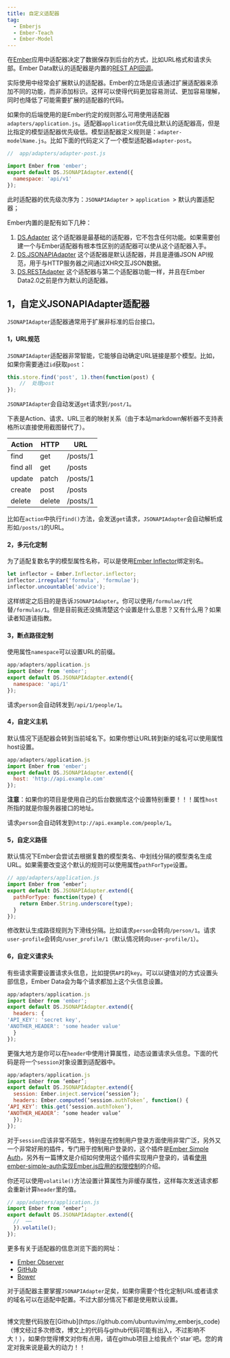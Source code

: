 ```yaml
---
title: 自定义适配器
tag: 
  - Emberjs
  - Ember-Teach
  - Ember-Model
---
```


在[Ember](http://emberjs.com)应用中适配器决定了数据保存到后台的方式，比如URL格式和请求头部。Ember Data默认的适配器是内置的[REST API回调](http://jsonapi.org/)。

实际使用中经常会扩展默认的适配器。Ember的立场是应该通过扩展适配器来添加不同的功能，而非添加标识。这样可以使得代码更加容易测试、更加容易理解，同时也降低了可能需要扩展的适配器的代码。

如果你的后端使用的是Ember约定的规则那么可用使用适配器`adapters/application.js`。适配器`application`优先级比默认的适配器高，但是比指定的模型适配器优先级低。模型适配器定义规则是：`adapter-modelName.js`。比如下面的代码定义了一个模型适配器`adapter-post`。
```js
//  app/adapters/adapter-post.js

import Ember from 'ember';
export default DS.JSONAPIAdapter.extend({
  namespace: 'api/v1'
});
```
此时适配器的优先级次序为：`JSONAPIAdapter` > `application `> 默认内置适配器；

Ember内置的是配有如下几种：

1. [DS.Adapter](http://emberjs.com/api/data/classes/DS.Adapter.html) 这个适配器是最基础的适配器，它不包含任何功能。如果需要创建一个与Ember适配器有根本性区别的适配器可以使从这个适配器入手。
2. [DS.JSONAPIAdapter](http://emberjs.com/api/data/classes/DS.JSONAPIAdapter.html) 这个适配器是默认适配器，并且是遵循JSON API规范，用于与HTTP服务器之间通过XHR交互JSON数据。
3. [DS.RESTAdapter](http://emberjs.com/api/data/classes/DS.RESTAdapter.html) 这个适配器与第二个适配器功能一样，并且在Ember Data2.0之前是作为默认的适配器。

## 1，自定义JSONAPIAdapter适配器

`JSONAPIAdapter`适配器通常用于扩展非标准的后台接口。

#### 1，URL规范

`JSONAPIAdapter`适配器非常智能，它能够自动确定URL链接是那个模型。比如，如果你需要通过`id`获取`post`：
```js
this.store.find('post', 1).then(function(post) {
    //  处理post
});
```
`JSONAPIAdapter`会自动发送`get`请求到`/post/1`。

下表是Action、请求、URL三者的映射关系（由于本站markdown解析器不支持表格所以直接使用截图替代了）。


| Action  | HTTP    | URL   |
| ------ | ------ | ------ |
| find    | get   | /posts/1  |
| find all  | get     |  /posts   |
| update  | patch   | /posts/1  |
| create  | post    |  /posts   |
| delete  | delete    |  /posts/1 |


比如在`action`中执行`find()`方法，会发送`get`请求，`JSONAPIAdapter`会自动解析成形如`/posts/1`的URL。

#### 2，多元化定制

为了适配复数名字的模型属性名称，可以是使用[Ember Inflector](https://github.com/stefanpenner/ember-inflector)绑定别名。
```js
let inflector = Ember.Inflector.inflector;
inflector.irregular('formula', 'formulae');
inflector.uncountable('advice');
```
这样绑定之后目的是告诉`JSONAPIAdapter`。你可以使用`/formulae/1`代替`/formulas/1`。但是目前我还没搞清楚这个设置是什么意思？又有什么用？如果读者知道请指教。

#### 3，断点路径定制

使用属性`namespace`可以设置URL的前缀。
```js
app/adapters/application.js
import Ember from 'ember';
export default DS.JSONAPIAdapter.extend({
  namespace: 'api/1'
});
```
请求`person`会自动转发到`/api/1/people/1`。

#### 4，自定义主机

默认情况下适配器会转到当前域名下。如果你想让URL转到新的域名可以使用属性host设置。
```js
app/adapters/application.js
import Ember from 'ember';
export default DS.JSONAPIAdapter.extend({
  host: 'http://api.example.com'
});
```
**注意**：如果你的项目是使用自己的后台数据库这个设置特别重要！！！属性`host`所指的就是你服务器接口的地址。

请求`person`会自动转发到`http://api.example.com/people/1`。

#### 5，自定义路径

默认情况下Ember会尝试去根据复数的模型类名、中划线分隔的模型类名生成URL。如果需要改变这个默认的规则可以使用属性`pathForType`设置。
```js
// app/adapters/application.js
import Ember from ‘ember’;
export default DS.JSONAPIAdapter.extend({
  pathForType: function(type) {
    return Ember.String.underscore(type);
  }
});
```
修改默认生成路径规则为下滑线分隔。比如请求`person`会转向`/person/1`。请求`user-profile`会转向`/user_profile/1`（默认情况转向`user-profile/1`）。

#### 6，自定义请求头

有些请求需要设置请求头信息，比如提供`API`的`key`。可以以键值对的方式设置头部信息，Ember Data会为每个请求都加上这个头信息设置。
```js
app/adapters/application.js
import Ember from 'ember';
export default DS.JSONAPIAdapter.extend({
  headers: {
'API_KEY': 'secret key',
'ANOTHER_HEADER': 'some header value'
  }
});
```
更强大地方是你可以在`header`中使用计算属性，动态设置请求头信息。下面的代码是将一个`session`对象设置到适配器中。
```js
app/adapters/application.js
import Ember from ‘ember’;
export default DS.JSONAPIAdapter.extend({
  session: Ember.inject.service(‘session’);
  headers: Ember.computed(‘session.authToken’, function() {
‘API_KEY’: this.get(‘session.authToken’),
‘ANOTHER_HEADER’: ‘some header value’  
  });
});
```
对于`session`应该非常不陌生，特别是在控制用户登录方面使用非常广泛，另外又一个非常好用的插件，专门用于控制用户登录的，这个插件是[Ember Simple Auth](https://github.com/simplabs/ember-simple-auth)，另外有一篇博文是介绍如何使用这个插件实现用户登录的，请看[使用ember-simple-auth实现Ember.js应用的权限控制](http://blog.ddlisting.com/2015/11/20/ember-application-authority-control/)的介绍。

你还可以使用`volatile()`方法设置计算属性为非缓存属性，这样每次发送请求都会重新计算`header`里的值。
```js
// app/adapters/application.js
import Ember from ‘ember’;
export default DS.JSONAPIAdapter.extend({
  //  ⋯⋯
  }).volatile();
});
```

更多有关于适配器的信息浏览下面的网址：

* [Ember Observer](http://emberobserver.com/categories/data)
* [GitHub](https://github.com/search?q=ember+data+adapter&ref=cmdform)
* [Bower](http://bower.io/search/?q=ember-data-)

对于适配器主要掌握`JSONAPIAdapter`足矣，如果你需要个性化定制URL或者请求的域名可以在适配中配置。不过大部分情况下都是使用默认设置。

<br>
博文完整代码放在[Github](https://github.com/ubuntuvim/my_emberjs_code)（博文经过多次修改，博文上的代码与github代码可能有出入，不过影响不大！），如果你觉得博文对你有点用，请在github项目上给我点个`star`吧。您的肯定对我来说是最大的动力！！